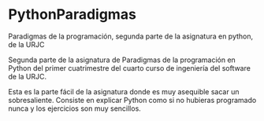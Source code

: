 # PythonParadigmas
Paradigmas de la programación, segunda parte de la asignatura en python,  de la URJC

Segunda parte de la asignatura de Paradigmas de la programación en Python del primer cuatrimestre del cuarto curso de ingeniería del software de la URJC.

Esta es la parte fácil de la asignatura donde es muy asequible sacar un sobresaliente. Consiste en explicar Python como si no hubieras programado nunca y los ejercicios son muy sencillos.
